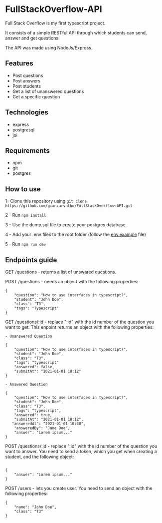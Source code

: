 # FullStackOverflow-API

Full Stack Overflow is my first typescript project.

It consists of a simple RESTful API through which students can send, answer and get questions. 

The API was made using NodeJs/Express. 

## Features

- Post questions
- Post answers
- Post students
- Get a list of unanswered questions
- Get a specific question

## Technologies

- express
- postgresql 
- joi


## Requirements

- npm
- git
- postgres

## How to use

1- Clone this repository using ```git clone https://github.com/giancarvalho/FullStackOverflow-API.git```

2 - Run ```npm install``` 

3 - Use the dump.sql file to create your postgres database.

4 - Add your .env files to the root folder (follow the [env.example](https://github.com/giancarvalho/FullStackOverflow-API/blob/d480e7899a1ef3f200ff428fabcc8554e3fccc42/.env.example) file)

5 - Run ```npm run dev```


## Endpoints guide

GET /questions - returns a list of unswared questions.

POST /questions - needs an object with the following properties:

```
{
	"question": "How to use interfaces in typescript?",
	"student": "John Doe",
	"class": "T3",
	"tags": "Typescript"
}

```
GET /questions/:id - replace ":id" with the id number of the question you want to get. This enpoint returns an object with the following properties:

```
- Unanswered Question

{
	"question": "How to use interfaces in typescript?",
	"student": "John Doe",
	"class": "T3",
	"tags": "typescript"
	"answered": false,
	"submitAt": "2021-01-01 10:12"
}

- Answered Question

{
	"question": "How to use interfaces in typescript?",
	"student": "John Doe",
	"class": "T3",
	"tags": "typescript",
	"answered": true,
	"submitAt": "2021-01-01 10:12",
   "answeredAt": "2021-01-01 10:30",
	"answeredBy": "Jane Doe",
	"answer": "Lorem ipsum..." 
}

```

POST /questions/:id - replace ":id" with the id number of the question you want to answer. You need to send a token, which you get when creating a student, and the following object:

```

{
	"answer": "Lorem ipsum..." 
}

```

POST /users - lets you create user. You need to send an object with the following properties:

```
{
	"name": "John Doe",
	"class": "T3" 
}

```
